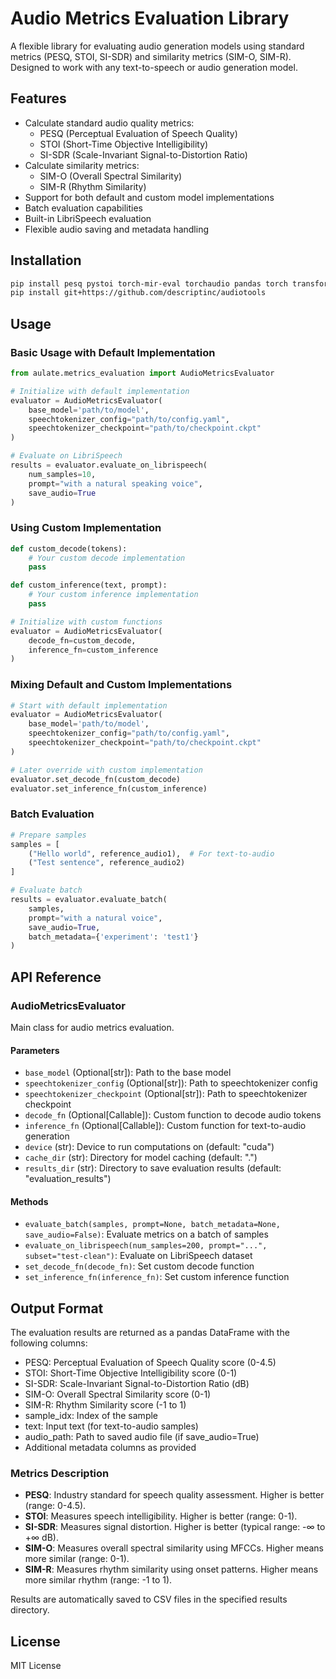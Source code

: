 # Audio Metrics Evaluation Library

A flexible library for evaluating audio generation models using standard metrics (PESQ, STOI, SI-SDR) and similarity metrics (SIM-O, SIM-R). Designed to work with any text-to-speech or audio generation model.

## Features

- Calculate standard audio quality metrics:
  - PESQ (Perceptual Evaluation of Speech Quality)
  - STOI (Short-Time Objective Intelligibility)
  - SI-SDR (Scale-Invariant Signal-to-Distortion Ratio)
- Calculate similarity metrics:
  - SIM-O (Overall Spectral Similarity)
  - SIM-R (Rhythm Similarity)
- Support for both default and custom model implementations
- Batch evaluation capabilities
- Built-in LibriSpeech evaluation
- Flexible audio saving and metadata handling

## Installation

```bash
pip install pesq pystoi torch-mir-eval torchaudio pandas torch transformers soundfile tqdm numpy librosa
pip install git+https://github.com/descriptinc/audiotools
```

## Usage

### Basic Usage with Default Implementation

```python
from aulate.metrics_evaluation import AudioMetricsEvaluator

# Initialize with default implementation
evaluator = AudioMetricsEvaluator(
    base_model='path/to/model',
    speechtokenizer_config="path/to/config.yaml",
    speechtokenizer_checkpoint="path/to/checkpoint.ckpt"
)

# Evaluate on LibriSpeech
results = evaluator.evaluate_on_librispeech(
    num_samples=10,
    prompt="with a natural speaking voice",
    save_audio=True
)
```

### Using Custom Implementation

```python
def custom_decode(tokens):
    # Your custom decode implementation
    pass

def custom_inference(text, prompt):
    # Your custom inference implementation
    pass

# Initialize with custom functions
evaluator = AudioMetricsEvaluator(
    decode_fn=custom_decode,
    inference_fn=custom_inference
)
```

### Mixing Default and Custom Implementations

```python
# Start with default implementation
evaluator = AudioMetricsEvaluator(
    base_model='path/to/model',
    speechtokenizer_config="path/to/config.yaml",
    speechtokenizer_checkpoint="path/to/checkpoint.ckpt"
)

# Later override with custom implementation
evaluator.set_decode_fn(custom_decode)
evaluator.set_inference_fn(custom_inference)
```

### Batch Evaluation

```python
# Prepare samples
samples = [
    ("Hello world", reference_audio1),  # For text-to-audio
    ("Test sentence", reference_audio2)
]

# Evaluate batch
results = evaluator.evaluate_batch(
    samples,
    prompt="with a natural voice",
    save_audio=True,
    batch_metadata={'experiment': 'test1'}
)
```

## API Reference

### AudioMetricsEvaluator

Main class for audio metrics evaluation.

#### Parameters

- `base_model` (Optional[str]): Path to the base model
- `speechtokenizer_config` (Optional[str]): Path to speechtokenizer config
- `speechtokenizer_checkpoint` (Optional[str]): Path to speechtokenizer checkpoint
- `decode_fn` (Optional[Callable]): Custom function to decode audio tokens
- `inference_fn` (Optional[Callable]): Custom function for text-to-audio generation
- `device` (str): Device to run computations on (default: "cuda")
- `cache_dir` (str): Directory for model caching (default: ".")
- `results_dir` (str): Directory to save evaluation results (default: "evaluation_results")

#### Methods

- `evaluate_batch(samples, prompt=None, batch_metadata=None, save_audio=False)`: Evaluate metrics on a batch of samples
- `evaluate_on_librispeech(num_samples=200, prompt="...", subset="test-clean")`: Evaluate on LibriSpeech dataset
- `set_decode_fn(decode_fn)`: Set custom decode function
- `set_inference_fn(inference_fn)`: Set custom inference function

## Output Format

The evaluation results are returned as a pandas DataFrame with the following columns:

- PESQ: Perceptual Evaluation of Speech Quality score (0-4.5)
- STOI: Short-Time Objective Intelligibility score (0-1)
- SI-SDR: Scale-Invariant Signal-to-Distortion Ratio (dB)
- SIM-O: Overall Spectral Similarity score (0-1)
- SIM-R: Rhythm Similarity score (-1 to 1)
- sample_idx: Index of the sample
- text: Input text (for text-to-audio samples)
- audio_path: Path to saved audio file (if save_audio=True)
- Additional metadata columns as provided

### Metrics Description

- **PESQ**: Industry standard for speech quality assessment. Higher is better (range: 0-4.5).
- **STOI**: Measures speech intelligibility. Higher is better (range: 0-1).
- **SI-SDR**: Measures signal distortion. Higher is better (typical range: -∞ to +∞ dB).
- **SIM-O**: Measures overall spectral similarity using MFCCs. Higher means more similar (range: 0-1).
- **SIM-R**: Measures rhythm similarity using onset patterns. Higher means more similar rhythm (range: -1 to 1).

Results are automatically saved to CSV files in the specified results directory.

## License

MIT License 